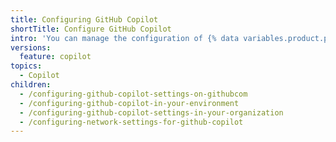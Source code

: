 ```yaml
---
title: Configuring GitHub Copilot
shortTitle: Configure GitHub Copilot
intro: 'You can manage the configuration of {% data variables.product.prodname_copilot %} in a supported IDE, in your organization, or on {% data variables.product.prodname_dotcom_the_website %}.'
versions:
  feature: copilot
topics:
  - Copilot
children:
  - /configuring-github-copilot-settings-on-githubcom
  - /configuring-github-copilot-in-your-environment
  - /configuring-github-copilot-settings-in-your-organization
  - /configuring-network-settings-for-github-copilot
---
```


